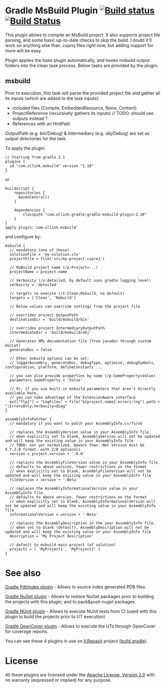 # Gradle MsBuild Plugin [![Build status](https://ci.appveyor.com/api/projects/status/dx29ov4txa120okx/branch/master?svg=true)](https://ci.appveyor.com/project/gluck/gradle-msbuild-plugin/branch/master) [![Build Status](https://travis-ci.org/Ullink/gradle-msbuild-plugin.svg?branch=master)](https://travis-ci.org/Ullink/gradle-msbuild-plugin)

This plugin allows to compile an MsBuild project.
It also supports project file parsing, and some basic up-to-date checks to skip the build.
I doubt it'll work on anything else than .csproj files right now, but adding support for more will be easy.

Plugin applies the base plugin automatically, and hooks msbuild output folders into the clean task process.
Below tasks are provided by the plugin:

## msbuild

Prior to execution, this task will parse the provided project file and gather all its inputs (which are added to the task inputs):
- included files (Compile, EmbeddedResource, None, Content)
- ProjectReference (recursively gathers its inputs) // TODO: should use outputs instead ?
- References with an HintPath

OutputPath (e.g. bin/Debug) & Intermediary (e.g. obj/Debug) are set as output directories for the task.

To apply the plugin:

    // Starting from gradle 2.1
    plugins {
      id "com.ullink.msbuild" version "2.18"
    }

or

    buildscript {
        repositories {
          mavenCentral()
        }
    
        dependencies {
            classpath "com.ullink.gradle:gradle-msbuild-plugin:2.18"
        }
    }
    apply plugin:'com.ullink.msbuild'

and configure by:

    msbuild {
      // mandatory (one of those)
      solutionFile = 'my-solution.sln'
      projectFile = file('src/my-project.csproj')
      
      // MsBuild project name (/p:Project=...)
      projectName = project.name
      
      // Verbosity (/v:detailed, by default uses gradle logging level)
      verbosity = 'detailed'
      
      // targets to execute (/t:Clean;Rebuild, no default)
      targets = ['Clean', 'Rebuild']
      
      // Below values can override settings from the project file
      
      // overrides project OutputPath
      destinationDir = 'build/msbuild/bin'
      
      // overrides project IntermediaryOutputPath
      intermediateDir = 'build/msbuild/obj'
      
      // Generates XML documentation file (from javadoc through custom DocLet)
      generateDoc = false
      
      // Other msbuild options can be set:
      // loggerAssembly, generateDoc, debugType, optimize, debugSymbols, configuration, platform, defineConstants ...
      
      // you can also provide properties by name (/p:SomeProperty=Value)
      parameters.SomeProperty = 'Value'
      
      // Or, if you use built-in msbuild parameters that aren't directly available here,
      // you can take advantage of the ExtensionAware interface
      ext["flp1"] = "LogFile=" + file("${project.name}.errors.log").path + ";ErrorsOnly;Verbosity=diag"
    }

    assemblyInfoPatcher {
      // mandatory if you want to patch your AssemblyInfo.cs/fs/vb
            
      // replaces the AssemblyVersion value in your AssemblyInfo file.
      // when explicitly set to blank, AssemblyVersion will not be updated and will keep the existing value in your AssemblyInfo file
      // TODO: not yet normalized, beware than .Net version must be X.Y.Z.B format, with Z/B optionals
      version = project.version + '.0.0'

      // replaces the AssemblyFileVersion value in your AssemblyInfo file.
      // defaults to above version, fewer restrictions on the format
      // when explicitly set to blank, AssemblyFileVersion will not be updated and will keep the existing value in your AssemblyInfo file
      fileVersion = version + '-Beta'
      
      // replaces the AssemblyInformationalVersion value in your AssemblyInfo file.
      // defaults to above version, fewer restrictions on the format
      // when explicitly set to blank, AssemblyInformationalVersion will not be updated and will keep the existing value in your AssemblyInfo file
      informationalVersion = version + '-Beta'
      
      // replaces the AssemblyDescription in the your AssemblyInfo file.
      // when set to blank (default), AssemblyDescription will not be updated and will keep the existing value in your AssemblyInfo file
      description = 'My Project Description'

      // default to msbuild main project (of solution)
      projects = [ 'MyProject1', 'MyProject2' ]
    }

# See also

[Gradle PdbIndex plugin](https://github.com/Ullink/gradle-pdbindex-plugin) - Allows to source index generated PDB files.

[Gradle NuGet plugin](https://github.com/Ullink/gradle-nuget-plugin) - Allows to restore NuGet packages prior to building the projects with this plugin, and to pack&push nuget packages.

[Gradle NUnit plugin](https://github.com/Ullink/gradle-nunit-plugin) - Allows to execute NUnit tests from CI (used with this plugin to build the projects prior to UT execution)

[Gradle OpenCover plugin](https://github.com/Ullink/gradle-opencover-plugin) - Allows to execute the UTs through OpenCover for coverage reports.

You can see these 4 plugins in use on [ILRepack](https://github.com/gluck/il-repack) project ([build.gradle](https://github.com/gluck/il-repack/blob/master/build.gradle)).

# License

All these plugins are licensed under the [Apache License, Version 2.0](http://www.apache.org/licenses/LICENSE-2.0.html) with no warranty (expressed or implied) for any purpose.
